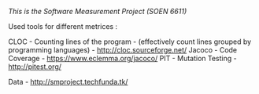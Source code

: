 *This is the Software Measurement Project (SOEN 6611)*

Used tools for different metrices :

CLOC - Counting lines of the program - (effectively count lines grouped by programming languages) - http://cloc.sourceforge.net/
Jacoco - Code Coverage - https://www.eclemma.org/jacoco/
PIT - Mutation Testing - http://pitest.org/


Data - http://smproject.techfunda.tk/